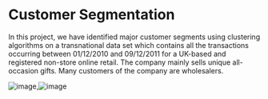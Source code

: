 # Customer Segmentation

In this project, we have identified major customer segments using clustering algorithms on a transnational data set which contains all the transactions occurring between 01/12/2010 and 09/12/2011 for a UK-based and registered non-store online retail. The company mainly sells unique all-occasion gifts. Many customers of the company are wholesalers.

![image](https://user-images.githubusercontent.com/86944954/138700064-ccd35834-2460-4075-b89a-0d32dd0cd251.png),![image](https://user-images.githubusercontent.com/86944954/138699383-770097a4-063d-4a6f-b133-e2fd129a76e5.png)
